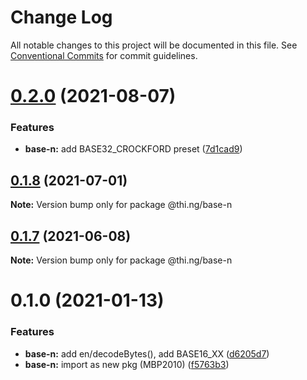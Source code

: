 # Change Log

All notable changes to this project will be documented in this file.
See [Conventional Commits](https://conventionalcommits.org) for commit guidelines.

# [0.2.0](https://github.com/thi-ng/umbrella/compare/@thi.ng/base-n@0.1.8...@thi.ng/base-n@0.2.0) (2021-08-07)


### Features

* **base-n:** add BASE32_CROCKFORD preset ([7d1cad9](https://github.com/thi-ng/umbrella/commit/7d1cad9430746efe80cd70482906b6f03b262d8a))





## [0.1.8](https://github.com/thi-ng/umbrella/compare/@thi.ng/base-n@0.1.7...@thi.ng/base-n@0.1.8) (2021-07-01)

**Note:** Version bump only for package @thi.ng/base-n





## [0.1.7](https://github.com/thi-ng/umbrella/compare/@thi.ng/base-n@0.1.6...@thi.ng/base-n@0.1.7) (2021-06-08)

**Note:** Version bump only for package @thi.ng/base-n





# 0.1.0 (2021-01-13)


### Features

* **base-n:** add en/decodeBytes(), add BASE16_XX ([d6205d7](https://github.com/thi-ng/umbrella/commit/d6205d72331bf038ebdc95c221763e2f794c10a9))
* **base-n:** import as new pkg (MBP2010) ([f5763b3](https://github.com/thi-ng/umbrella/commit/f5763b3c6be87eb0e27a9239527283323c3e774c))

